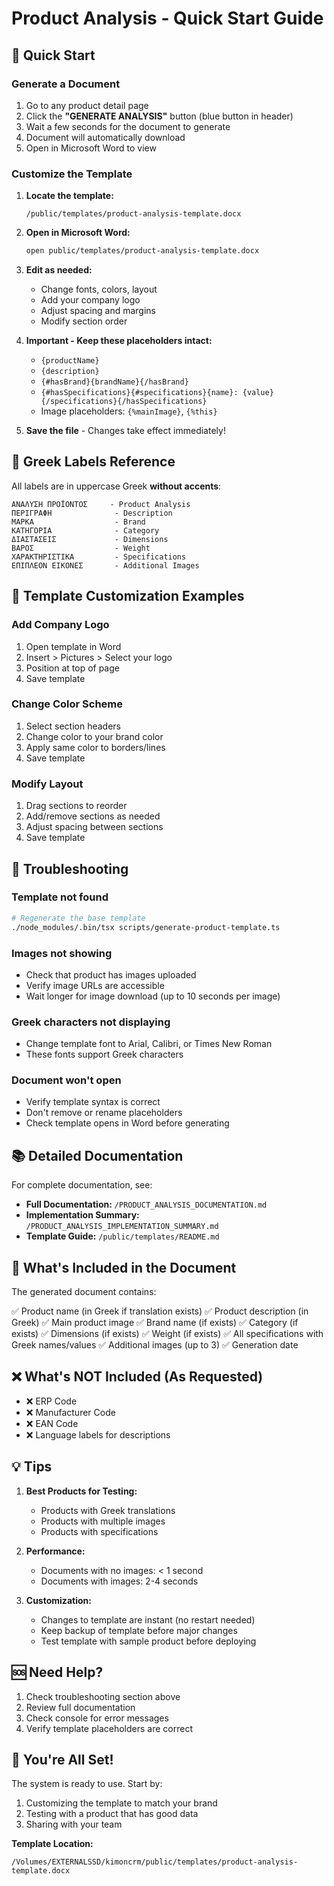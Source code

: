 # Product Analysis - Quick Start Guide

## 🚀 Quick Start

### Generate a Document
1. Go to any product detail page
2. Click the **"GENERATE ANALYSIS"** button (blue button in header)
3. Wait a few seconds for the document to generate
4. Document will automatically download
5. Open in Microsoft Word to view

### Customize the Template
1. **Locate the template:**
   ```
   /public/templates/product-analysis-template.docx
   ```

2. **Open in Microsoft Word:**
   ```bash
   open public/templates/product-analysis-template.docx
   ```

3. **Edit as needed:**
   - Change fonts, colors, layout
   - Add your company logo
   - Adjust spacing and margins
   - Modify section order

4. **Important - Keep these placeholders intact:**
   - `{productName}`
   - `{description}`
   - `{#hasBrand}{brandName}{/hasBrand}`
   - `{#hasSpecifications}{#specifications}{name}: {value}{/specifications}{/hasSpecifications}`
   - Image placeholders: `{%mainImage}`, `{%this}`

5. **Save the file** - Changes take effect immediately!

## 📝 Greek Labels Reference

All labels are in uppercase Greek **without accents**:

```
ΑΝΑΛΥΣΗ ΠΡΟΪΟΝΤΟΣ     - Product Analysis
ΠΕΡΙΓΡΑΦΗ              - Description  
ΜΑΡΚΑ                  - Brand
ΚΑΤΗΓΟΡΙΑ              - Category
ΔΙΑΣΤΑΣΕΙΣ             - Dimensions
ΒΑΡΟΣ                  - Weight
ΧΑΡΑΚΤΗΡΙΣΤΙΚΑ         - Specifications
ΕΠΙΠΛΕΟΝ ΕΙΚΟΝΕΣ       - Additional Images
```

## 🎨 Template Customization Examples

### Add Company Logo
1. Open template in Word
2. Insert > Pictures > Select your logo
3. Position at top of page
4. Save template

### Change Color Scheme
1. Select section headers
2. Change color to your brand color
3. Apply same color to borders/lines
4. Save template

### Modify Layout
1. Drag sections to reorder
2. Add/remove sections as needed
3. Adjust spacing between sections
4. Save template

## 🔧 Troubleshooting

### Template not found
```bash
# Regenerate the base template
./node_modules/.bin/tsx scripts/generate-product-template.ts
```

### Images not showing
- Check that product has images uploaded
- Verify image URLs are accessible
- Wait longer for image download (up to 10 seconds per image)

### Greek characters not displaying
- Change template font to Arial, Calibri, or Times New Roman
- These fonts support Greek characters

### Document won't open
- Verify template syntax is correct
- Don't remove or rename placeholders
- Check template opens in Word before generating

## 📚 Detailed Documentation

For complete documentation, see:
- **Full Documentation:** `/PRODUCT_ANALYSIS_DOCUMENTATION.md`
- **Implementation Summary:** `/PRODUCT_ANALYSIS_IMPLEMENTATION_SUMMARY.md`
- **Template Guide:** `/public/templates/README.md`

## 🎯 What's Included in the Document

The generated document contains:

✅ Product name (in Greek if translation exists)
✅ Product description (in Greek)
✅ Main product image
✅ Brand name (if exists)
✅ Category (if exists)
✅ Dimensions (if exists)
✅ Weight (if exists)
✅ All specifications with Greek names/values
✅ Additional images (up to 3)
✅ Generation date

## ❌ What's NOT Included (As Requested)

- ❌ ERP Code
- ❌ Manufacturer Code
- ❌ EAN Code
- ❌ Language labels for descriptions

## 💡 Tips

1. **Best Products for Testing:**
   - Products with Greek translations
   - Products with multiple images
   - Products with specifications

2. **Performance:**
   - Documents with no images: < 1 second
   - Documents with images: 2-4 seconds

3. **Customization:**
   - Changes to template are instant (no restart needed)
   - Keep backup of template before major changes
   - Test template with sample product before deploying

## 🆘 Need Help?

1. Check troubleshooting section above
2. Review full documentation
3. Check console for error messages
4. Verify template placeholders are correct

## 🎉 You're All Set!

The system is ready to use. Start by:
1. Customizing the template to match your brand
2. Testing with a product that has good data
3. Sharing with your team

**Template Location:**
```
/Volumes/EXTERNALSSD/kimoncrm/public/templates/product-analysis-template.docx
```

